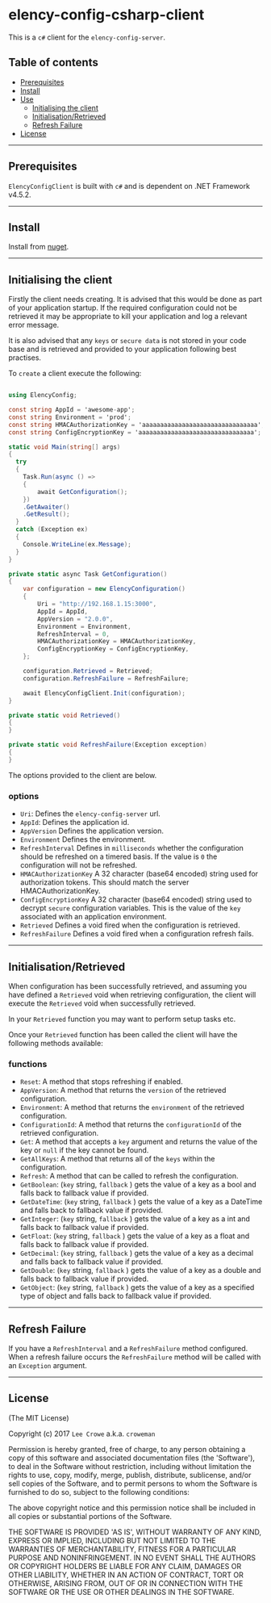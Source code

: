 # elency-config-csharp-client

This is a `c#` client for the `elency-config-server`.

## Table of contents

- [Prerequisites](#prerequisites)
- [Install](#install)
- [Use](#use)
  - [Initialising the client](#init)
  - [Initialisation/Retrieved](#updates)
  - [Refresh Failure](#failures)
- [License](#license)

---

## Prerequisites<a name="prerequisites"></a>

`ElencyConfigClient` is built with `c#` and is dependent on .NET Framework v4.5.2.

---

## Install<a name="install"></a>

Install from [nuget](https://www.nuget.org/packages/ElencyConfig/).

---

## Initialising the client<a name="init"></a>

Firstly the client needs creating.  It is advised that this would be done as part of your application startup.  If the required configuration could not be retrieved it may be appropriate to kill your application and log a relevant error message.

It is also advised that any `keys` or `secure data` is not stored in your code base and is retrieved and provided to your application following best practises.

To `create` a client execute the following:

```c#

using ElencyConfig;

const string AppId = 'awesome-app';
const string Environment = 'prod';
const string HMACAuthorizationKey = 'aaaaaaaaaaaaaaaaaaaaaaaaaaaaaaaa';
const string ConfigEncryptionKey = 'aaaaaaaaaaaaaaaaaaaaaaaaaaaaaaaa';

static void Main(string[] args)
{
  try
  {
    Task.Run(async () =>
    {
        await GetConfiguration();
    })
    .GetAwaiter()
    .GetResult();
  }
  catch (Exception ex)
  {
    Console.WriteLine(ex.Message);
  }
}

private static async Task GetConfiguration()
{
    var configuration = new ElencyConfiguration()
    {
        Uri = "http://192.168.1.15:3000",
        AppId = AppId,
        AppVersion = "2.0.0",
        Environment = Environment,
        RefreshInterval = 0,
        HMACAuthorizationKey = HMACAuthorizationKey,
        ConfigEncryptionKey = ConfigEncryptionKey,
    };

    configuration.Retrieved = Retrieved;
    configuration.RefreshFailure = RefreshFailure;

    await ElencyConfigClient.Init(configuration);
}

private static void Retrieved()
{
}

private static void RefreshFailure(Exception exception)
{
}
```

The options provided to the client are below.

### options
 - `Uri`: Defines the `elency-config-server` url.
 - `AppId`: Defines the application id.
 - `AppVersion` Defines the application version.
 - `Environment` Defines the environment.
 - `RefreshInterval` Defines in `milliseconds` whether the configuration should be refreshed on a timered basis.  If the value is `0` the configuration will not be refreshed.
 - `HMACAuthorizationKey` A 32 character (base64 encoded) string used for authorization tokens. This should match the server HMACAuthorizationKey.
 - `ConfigEncryptionKey` A 32 character (base64 encoded) string used to decrypt `secure` configuration variables.  This is the value of the `key` associated with an application environment.
 - `Retrieved` Defines a void fired when the configuration is retrieved.
 - `RefreshFailure` Defines a void fired when a configuration refresh fails.

---

## Initialisation/Retrieved<a name="retrieved"></a>

When configuration has been successfully retrieved, and assuming you have defined a `Retrieved` void when retrieving configuration, the client will execute the `Retrieved` void when successfully retrieved.

In your `Retrieved` function you may want to perform setup tasks etc.

Once your `Retrieved` function has been called the client will have the following methods available:

### functions
 - `Reset`: A method that stops refreshing if enabled.
 - `AppVersion`: A method that returns the `version` of the retrieved configuration.
 - `Environment`: A method that returns the `environment` of the retrieved configuration.
 - `ConfigurationId`: A method that returns the `configurationId` of the retrieved configuration.
 - `Get`: A method that accepts a `key` argument and returns the value of the key or `null` if the key cannot be found.
 - `GetAllKeys`: A method that returns all of the `keys` within the configuration.
 - `Refresh`: A method that can be called to refresh the configuration.
 - `GetBoolean`: (`key` string, `fallback` <optional>) gets the value of a key as a bool and falls back to fallback value if provided.
 - `GetDateTime`: (`key` string, `fallback` <optional>) gets the value of a key as a DateTime and falls back to fallback value if provided.
 - `GetInteger`: (`key` string, `fallback` <optional>) gets the value of a key as a int and falls back to fallback value if provided.
 - `GetFloat`: (`key` string, `fallback` <optional>) gets the value of a key as a float and falls back to fallback value if provided.
 - `GetDecimal`: (`key` string, `fallback` <optional>) gets the value of a key as a decimal and falls back to fallback value if provided.
 - `GetDouble`: (`key` string, `fallback` <optional>) gets the value of a key as a double and falls back to fallback value if provided.
 - `GetObject`: (`key` string, `fallback` <optional>) gets the value of a key as a specified type of object and falls back to fallback value if provided.
---

## Refresh Failure<a name="failure"></a>

If you have a `RefreshInterval` and a `RefreshFailure` method configured.  When a refresh failure occurs the `RefreshFailure` method will be called with an `Exception` argument.

---

## License<a name="license"></a>

(The MIT License)

Copyright (c) 2017 `Lee Crowe` a.k.a. `croweman`

Permission is hereby granted, free of charge, to any person obtaining a copy of this software and associated documentation files (the 'Software'), to deal in the Software without restriction, including without limitation the rights to use, copy, modify, merge, publish, distribute, sublicense, and/or sell copies of the Software, and to permit persons to whom the Software is furnished to do so, subject to the following conditions:

The above copyright notice and this permission notice shall be included in all copies or substantial portions of the Software.

THE SOFTWARE IS PROVIDED 'AS IS', WITHOUT WARRANTY OF ANY KIND, EXPRESS OR IMPLIED, INCLUDING BUT NOT LIMITED TO THE WARRANTIES OF MERCHANTABILITY, FITNESS FOR A PARTICULAR PURPOSE AND NONINFRINGEMENT. IN NO EVENT SHALL THE AUTHORS OR COPYRIGHT HOLDERS BE LIABLE FOR ANY CLAIM, DAMAGES OR OTHER LIABILITY, WHETHER IN AN ACTION OF CONTRACT, TORT OR OTHERWISE, ARISING FROM, OUT OF OR IN CONNECTION WITH THE SOFTWARE OR THE USE OR OTHER DEALINGS IN THE SOFTWARE.